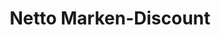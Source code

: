---
title: "Netto Marken-Discount"
url: /holzminden/netto-marken-discount-nordstrasse/
shop: Supermarkt
---